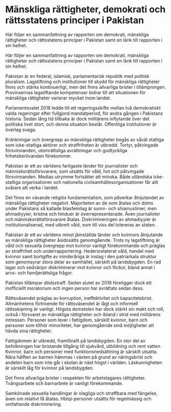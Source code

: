 # Mänskliga rättigheter, demokrati och rättsstatens principer i Pakistan

Här följer en sammanfattning av rapporten om demokrati, mänskliga rättigheter och rättsstatens principer i Pakistan samt en länk till rapporten i sin helhet.

Här följer en sammanfattning av rapporten om demokrati, mänskliga rättigheter och rättsstatens principer i Pakistan samt en länk till rapporten i sin helhet.

Pakistan är en federal, islamisk, parlamentarisk republik med politisk pluralism. Lagstiftning och institutioner till skydd för mänskliga rättigheter finns och stärks kontinuerligt, men det finns allvarliga brister i tillämpningen. Provinsernas lagstiftande kompetenser bidrar till att situationen för mänskliga rättigheter varierar mycket inom landet.

Parlamentsvalet 2018 ledde till ett regeringsskifte mellan två demokratiskt valda regeringar efter fullgjord mandatperiod, för andra gången i Pakistans historia. Sedan lång tid tillbaka är dock militärens inflytande över det politiska livet stort, och denna situation består. Offentliga institutioner är överlag svaga.

Kränkningar och övergrepp av mänskliga rättigheter begås av såväl statliga som icke-statliga aktörer och straffriheten är utbredd. Tortyr, påtvingade försvinnanden, utomrättsliga avrättningar och godtyckliga frihetsberövanden förekommer.

Pakistan är ett av världens farligaste länder för journalister och människorättsförsvarare, som utsätts för våld, hot och påtvingade försvinnanden. Medias utrymme fortsätter att minska. Både utländska icke-statliga organisationer och nationella civilsamhällesorganisationer får allt svårare att verka i landet.

Det finns en växande religiös fundamentalism, som påverkar åtnjutandet av mänskliga rättigheter negativt. Majoriteten av de som åtalas och döms under Pakistans så kallade blasfemilag är sunni- och shiamuslimer, men ahmadiyyier, kristna och hinduer är överrepresenterade. Även journalister och människorättsförsvarare åtalas. Diskrimineringen av ahmadiyyier är institutionaliserad, med utbrett våld, som till viss del tolereras av staten.

Pakistan är ett av världens minst jämställda länder och kvinnors åtnjutande av mänskliga rättigheter åsidosätts genomgående. Trots ny lagstiftning är våld och sexuella övergrepp mot kvinnor vanligt förekommande och präglas av straffrihet och underrapportering. Hedersrelaterat våld, handel med kvinnor samt bortgifte av minderåriga är inslag i den patriarkala struktur som genomsyrar stora delar av samhället, särskilt på landsbygden. En rad lagar och sedvänjor diskriminerar mot kvinnor och flickor, bland annat i arvs- och familjerättsliga frågor.

Pakistan tillämpar dödsstraff. Sedan slutet av 2019 föreligger dock ett inofficiellt moratorium och ingen person har avrättats sedan dess.

Rättsväsendet präglas av korruption, ineffektivitet och kapacitetsbrist. Allmänhetens förtroende för rättsväsendet är lågt och informell rättsskipning är vanligt. Högsta domstolen har dock stärkt sin makt och roll, också i försvaret av mänskliga rättigheter och ibland i strid med militärens intressen. Personer som lever i fattigdom, särskilt kvinnor, barn och personer som tillhör minoriteter, har genomgående små möjligheter att hävda sina rättigheter.

Fattigdomen är utbredd, framförallt på landsbygden. En stor del av befolkningen har bristande tillgång till sjukvård, utbildning och rent vatten. Kvinnor, barn och personer med funktionsnedsättning är särskilt utsatta. Nära hälften av barnen hämmas i växten på grund av näringsbrist och andelen barn som inte går i skolan är näst högst i världen. Läskunnigheten är särskilt låg för kvinnor på landsbygden.

Det finns allvarliga brister i respekten för arbetstagares rättigheter. Tvångsarbete och barnarbete är vanligt förekommande.

Samkönade sexuella handlingar är olagliga och straffbara med fängelse, även om relativt få åtalas. Hbtqi-personer utsätts för regelmässig och omfattande diskriminering.
